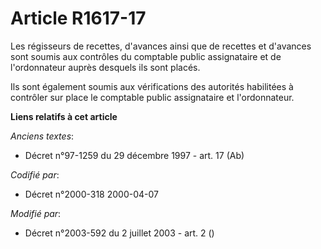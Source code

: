 # Article R1617-17

Les régisseurs de recettes, d'avances ainsi que de recettes et d'avances sont soumis aux contrôles du comptable public
assignataire et de l'ordonnateur auprès desquels ils sont placés.

Ils sont également soumis aux vérifications des autorités habilitées à contrôler sur place le comptable public assignataire
et l'ordonnateur.

**Liens relatifs à cet article**

_Anciens textes_:

  - Décret n°97-1259 du 29 décembre 1997 - art. 17 (Ab)

_Codifié par_:

  - Décret n°2000-318 2000-04-07

_Modifié par_:

  - Décret n°2003-592 du 2 juillet 2003 - art. 2 ()
